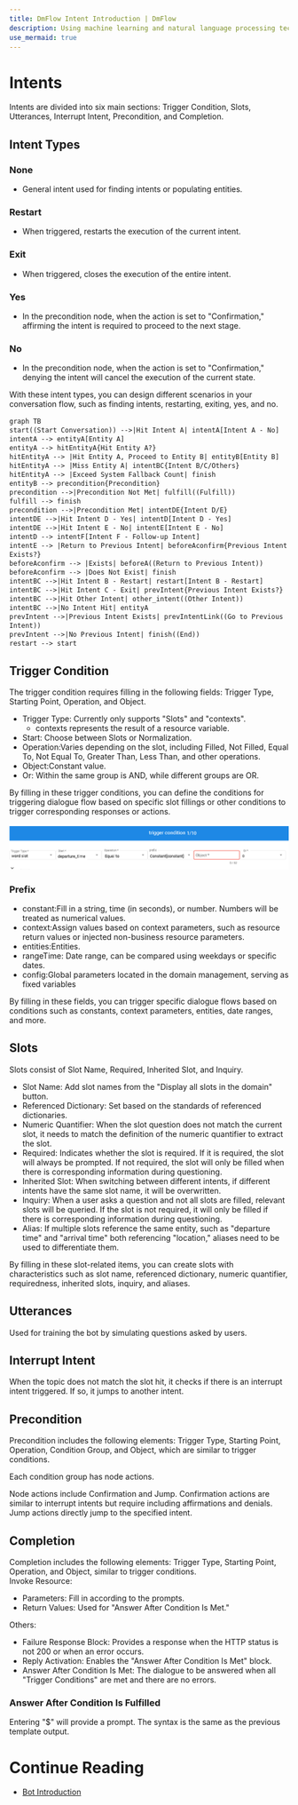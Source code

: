 ```yaml
---
title: DmFlow Intent Introduction | DmFlow
description: Using machine learning and natural language processing techniques, DmFlow can analyze and understand the conversations entered by users, identifying their intents. This helps the chatbot quickly grasp user needs and provide appropriate responses or perform corresponding actions.
use_mermaid: true
---
```


# Intents
Intents are divided into six main sections: Trigger Condition, Slots, Utterances, Interrupt Intent, Precondition, and Completion.

## Intent Types

### None

- General intent used for finding intents or populating entities.

### Restart

- When triggered, restarts the execution of the current intent.

### Exit

- When triggered, closes the execution of the entire intent.


### Yes

- In the precondition node, when the action is set to "Confirmation," affirming the intent is required to proceed to the next stage.

### No

- In the precondition node, when the action is set to "Confirmation," denying the intent will cancel the execution of the current state.

With these intent types, you can design different scenarios in your conversation flow, such as finding intents, restarting, exiting, yes, and no.

``` mermaid
graph TB
start((Start Conversation)) -->|Hit Intent A| intentA[Intent A - No]
intentA --> entityA[Entity A]
entityA --> hitEntityA{Hit Entity A?}
hitEntityA --> |Hit Entity A, Proceed to Entity B| entityB[Entity B]
hitEntityA --> |Miss Entity A| intentBC{Intent B/C/Others}
hitEntityA --> |Exceed System Fallback Count| finish
entityB --> precondition{Precondition}
precondition -->|Precondition Not Met| fulfill((Fulfill))
fulfill --> finish
precondition -->|Precondition Met| intentDE{Intent D/E}
intentDE -->|Hit Intent D - Yes| intentD[Intent D - Yes]
intentDE -->|Hit Intent E - No| intentE[Intent E - No]
intentD --> intentF[Intent F - Follow-up Intent]
intentE --> |Return to Previous Intent| beforeAconfirm{Previous Intent Exists?}
beforeAconfirm --> |Exists| beforeA((Return to Previous Intent))
beforeAconfirm --> |Does Not Exist| finish
intentBC -->|Hit Intent B - Restart| restart[Intent B - Restart]
intentBC -->|Hit Intent C - Exit| prevIntent{Previous Intent Exists?}
intentBC -->|Hit Other Intent| other_intent((Other Intent))
intentBC -->|No Intent Hit| entityA
prevIntent -->|Previous Intent Exists| prevIntentLink((Go to Previous Intent))
prevIntent -->|No Previous Intent| finish((End))
restart --> start
```

## Trigger Condition
The trigger condition requires filling in the following fields: Trigger Type, Starting Point, Operation, and Object.

- Trigger Type: Currently only supports "Slots" and "contexts".
  - contexts represents the result of a resource variable.
- Start: Choose between Slots or Normalization.
- Operation:Varies depending on the slot, including Filled, Not Filled, Equal To, Not Equal To, Greater Than, Less Than, and other operations.
- Object:Constant value.
- Or: Within the same group is AND, while different groups are OR.

By filling in these trigger conditions, you can define the conditions for triggering dialogue flow based on specific slot fillings or other conditions to trigger corresponding responses or actions.

![Intent Trigger](../../../../../../images/en/intent-intro-trigger.png "Intent Trigger")

### Prefix
- constant:Fill in a string, time (in seconds), or number. Numbers will be treated as numerical values.
- context:Assign values based on context parameters, such as resource return values or injected non-business resource parameters.
- entities:Entities.
- rangeTime: Date range, can be compared using weekdays or specific dates.
- config:Global parameters located in the domain management, serving as fixed variables

By filling in these fields, you can trigger specific dialogue flows based on conditions such as constants, context parameters, entities, date ranges, and more.


## Slots

Slots consist of Slot Name, Required, Inherited Slot,  and Inquiry.
- Slot Name: Add slot names from the "Display all slots in the domain" button.
- Referenced Dictionary: Set based on the standards of referenced dictionaries.
- Numeric Quantifier: When the slot question does not match the current slot, it needs to match the definition of the numeric quantifier to extract the slot.
- Required: Indicates whether the slot is required. If it is required, the slot will always be prompted. If not required, the slot will only be filled when there is corresponding information during questioning.
- Inherited Slot: When switching between different intents, if different intents have the same slot name, it will be overwritten.
- Inquiry: When a user asks a question and not all slots are filled, relevant slots will be queried. If the slot is not required, it will only be filled if there is corresponding information during questioning.
- Alias: If multiple slots reference the same entity, such as "departure time" and "arrival time" both referencing "location," aliases need to be used to differentiate them.

By filling in these slot-related items, you can create slots with characteristics such as slot name, referenced dictionary, numeric quantifier, requiredness, inherited slots, inquiry, and aliases.

## Utterances
Used for training the bot by simulating questions asked by users.

## Interrupt Intent
When the topic does not match the slot hit, it checks if there is an interrupt intent triggered. If so, it jumps to another intent.

## Precondition

Precondition includes the following elements: Trigger Type, Starting Point, Operation, Condition Group, and Object, which are similar to trigger conditions.

Each condition group has node actions.

Node actions include Confirmation and Jump. Confirmation actions are similar to interrupt intents but require including affirmations and denials. Jump actions directly jump to the specified intent.

## Completion
Completion includes the following elements: Trigger Type, Starting Point, Operation, and Object, similar to trigger conditions.<br>
Invoke Resource:<br>

- Parameters: Fill in according to the prompts.
- Return Values: Used for "Answer After Condition Is Met."

Others:

- Failure Response Block: Provides a response when the HTTP status is not 200 or when an error occurs.
- Reply Activation: Enables the "Answer After Condition Is Met" block.
- Answer After Condition Is Met: The dialogue to be answered when all "Trigger Conditions" are met and there are no errors.

### Answer After Condition Is Fulfilled

Entering "$" will provide a prompt. The syntax is the same as the previous template output.

# Continue Reading
- [Bot Introduction](../../tutorials/docs/bot-intro.html)
